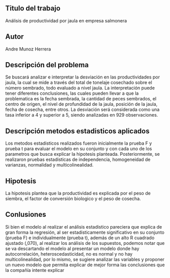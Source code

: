 ## Titulo del trabajo
Análisis de productividad por jaula en empresa salmonera

## Autor
Andre Munoz Herrera

## Descripción del problema 

Se buscará analizar e interpretar la desviación en las productividades por jaula, la cual se mide a través del total de tonelaje cosechado sobre el número sembrado, todo evaluado a nivel jaula. La interpretación puede tener diferentes conclusiones, las cuales pueden llevar a que la problematica es la fecha sembrada, la cantidad de peces sembrados, el centro de origen, el nivel de profundidad de la jaula, posición de la jaula, fecha de cosecha, entre otros. La desviación será considerada como una tasa inferior a 4 y superior a 5, siendo analizadas en 929 observaciones.

## Descripción metodos estadisticos aplicados
Los metodos estadisticos realizados fueron inicialmente la prueba F y prueba t para evaluar el modelo en su conjunto y con cada uno de los parametros que busca explicar la hipotesis planteada. Posteriormente, se realizaron pruebas estadisticas de independencia, homogeneidad de varianzas, normalidad y multicolinealidad. 

## Hipotesis
La hipotesis plantea que la productividad es explicada por el peso de siembra, el factor de conversión biologico y el peso de cosecha.

## Conlusiones
Si bien el modelo al realizar el análisis estadistico pareciera que explica de gran forma la regresión, al ser estadisticamente significativo en su conjunto (prueba F) e individualmente (prueba t), además de un alto R cuadrado ajustado (,070), al realizar los análisis de los supuestos, podemos notar que se va descartando el modelo al presentar un modelo donde hay autocorrelación, heteroscedasticidad, no es normal y no hay multicolinealidad, por lo mismo, se sugiere analizar las variables y proponer un nuevo modelo que permita explicar de mejor forma las conclusiones que la compañía intente explicar
